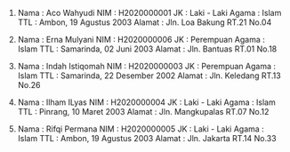 1. Nama   : Aco Wahyudi
   NIM    : H2020000001
   JK     : Laki - Laki
   Agama  : Islam
   TTL    : Ambon, 19 Agustus 2003
   Alamat : Jln. Loa Bakung RT.21 No.04
 
2. Nama   : Erna Mulyani
   NIM    : H2020000006
   JK     : Perempuan
   Agama  : Islam
   TTL    : Samarinda, 02 Juni 2003
   Alamat : Jln. Bantuas RT.01 No.18
 
3. Nama   : Indah Istiqomah
   NIM    : H2020000003
   JK     : Perempuan
   Agama  : Islam
   TTL    : Samarinda, 22 Desember 2002
   Alamat : Jln. Keledang RT.13 No.26 
 
4. Nama   : Ilham ILyas
   NIM    : H2020000004
   JK     : Laki - Laki
   Agama  : Islam
   TTL    : Pinrang, 10 Maret 2003
   Alamat : Jln. Mangkupalas RT.07 No.12
 
5. Nama   : Rifqi Permana
   NIM    : H2020000005
   JK     : Laki - Laki
   Agama  : Islam
   TTL    : Ambon, 19 Agustus 2003
   Alamat : Jln. Jakarta RT.14 No.33
